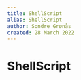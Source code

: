 ```yaml
---
title: ShellScript
alias: ShellScript
author: Sondre Grønås
created: 28 March 2022
---
```

# ShellScript
